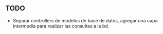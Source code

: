 ## TODO

- Separar controllers de modelos de base de datos, agregar una capa intermedia para realizar las consultas a la bd.
